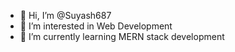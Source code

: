 - 👋 Hi, I’m @Suyash687
- 👀 I’m interested in Web Development
- 🌱 I’m currently learning MERN stack development



